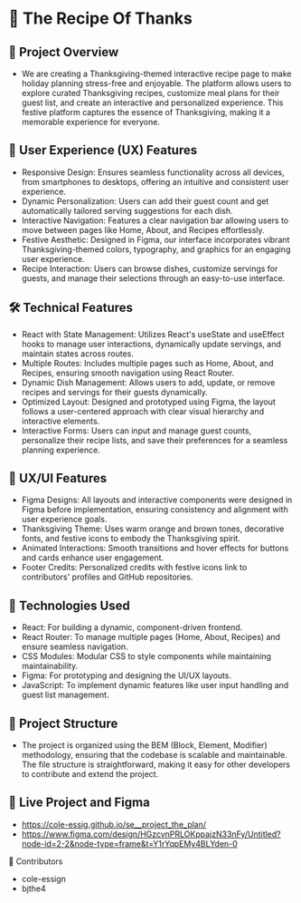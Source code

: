 # 🦃 The Recipe Of Thanks
## 📖 Project Overview
* We are creating a Thanksgiving-themed interactive recipe page to make holiday planning stress-free and enjoyable. The platform allows users to explore curated Thanksgiving recipes, customize meal plans for their guest list, and create an interactive and personalized experience. This festive platform captures the essence of Thanksgiving, making it a memorable experience for everyone.

## 🚀 User Experience (UX) Features
* Responsive Design: Ensures seamless functionality across all devices, from smartphones to desktops, offering an intuitive and consistent user experience.
* Dynamic Personalization: Users can add their guest count and get automatically tailored serving suggestions for each dish.
* Interactive Navigation: Features a clear navigation bar allowing users to move between pages like Home, About, and Recipes effortlessly.
* Festive Aesthetic: Designed in Figma, our interface incorporates vibrant Thanksgiving-themed colors, typography, and graphics for an engaging user experience.
* Recipe Interaction: Users can browse dishes, customize servings for guests, and manage their selections through an easy-to-use interface.

## 🛠️ Technical Features
* React with State Management: Utilizes React's useState and useEffect hooks to manage user interactions, dynamically update servings, and maintain states across routes.
* Multiple Routes: Includes multiple pages such as Home, About, and Recipes, ensuring smooth navigation using React Router.
* Dynamic Dish Management: Allows users to add, update, or remove recipes and servings for their guests dynamically.
* Optimized Layout: Designed and prototyped using Figma, the layout follows a user-centered approach with clear visual hierarchy and interactive elements.
* Interactive Forms: Users can input and manage guest counts, personalize their recipe lists, and save their preferences for a seamless planning experience.

## 🎨 UX/UI Features
* Figma Designs: All layouts and interactive components were designed in Figma before implementation, ensuring consistency and alignment with user experience goals.
* Thanksgiving Theme: Uses warm orange and brown tones, decorative fonts, and festive icons to embody the Thanksgiving spirit.
* Animated Interactions: Smooth transitions and hover effects for buttons and cards enhance user engagement.
* Footer Credits: Personalized credits with festive icons link to contributors' profiles and GitHub repositories.

## 🧪 Technologies Used
* React: For building a dynamic, component-driven frontend.
* React Router: To manage multiple pages (Home, About, Recipes) and ensure seamless navigation.
* CSS Modules: Modular CSS to style components while maintaining maintainability.
* Figma: For prototyping and designing the UI/UX layouts.
* JavaScript: To implement dynamic features like user input handling and guest list management.

## 📂 Project Structure
* The project is organized using the BEM (Block, Element, Modifier) methodology, ensuring that the codebase is scalable and maintainable. The file structure is straightforward, making it easy for other developers to contribute and extend the project.


## 🔗 Live Project and Figma
* https://cole-essig.github.io/se__project_the_plan/
* https://www.figma.com/design/HGzcvnPRLOKppajzN33nFy/Untitled?node-id=2-2&node-type=frame&t=Y1rYqpEMy4BLYden-0

👥 Contributors
* cole-essign
* bjthe4
